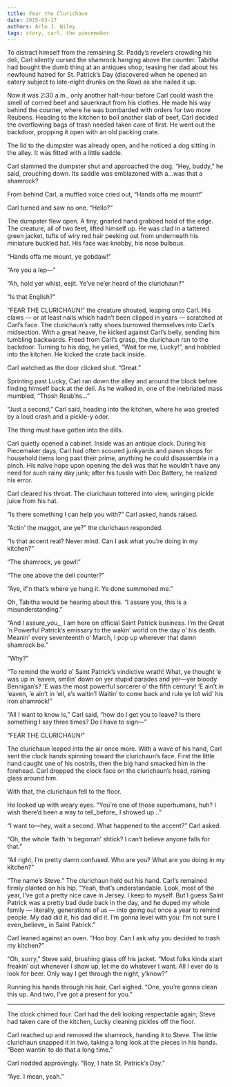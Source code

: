```yaml
---
title: Fear the Clurichaun
date: 2015-03-17
authors: Arlo J. Wiley
tags: story, carl, the piecemaker
---
```


To distract himself from the remaining St. Paddy’s revelers crowding his deli, Carl silently cursed the shamrock hanging above the counter. Tabitha had bought the dumb thing at an antiques shop, teasing her dad about his newfound hatred for St. Patrick’s Day (discovered when he opened an eatery subject to late-night drunks on the Row) as she nailed it up.

Now it was 2:30 a.m., only another half-hour before Carl could wash the smell of corned beef and sauerkraut from his clothes. He made his way behind the counter, where he was bombarded with orders for two more Reubens. Heading to the kitchen to boil another slab of beef, Carl decided the overflowing bags of trash needed taken care of first. He went out the backdoor, propping it open with an old packing crate.

The lid to the dumpster was already open, and he noticed a dog sitting in the alley. It was fitted with a little saddle.

Carl slammed the dumpster shut and approached the dog. “Hey, buddy,” he said, crouching down. Its saddle was emblazoned with a…was that a shamrock?

From behind Carl, a muffled voice cried out, “Hands offa me mount!”

Carl turned and saw no one. “Hello?”

The dumpster flew open. A tiny, gnarled hand grabbed hold of the edge. The creature, all of two feet, lifted himself up. He was clad in a tattered green jacket, tufts of wiry red hair peeking out from underneath his miniature buckled hat. His face was knobby, his nose bulbous.

“Hands offa me mount, ye gobdaw!”

“Are you a lep—”

“Ah, hold yer whist, eejit. Ye’ve ne’er heard of the clurichaun?”

“Is that English?”

“FEAR THE CLURICHAUN!” the creature shouted, leaping onto Carl. His claws — or at least nails which hadn’t been clipped in years — scratched at Carl’s face. The clurichaun’s ratty shoes burrowed themselves into Carl’s midsection. With a great heave, he kicked against Carl’s belly, sending him tumbling backwards. Freed from Carl’s grasp, the clurichaun ran to the backdoor. Turning to his dog, he yelled, “Wait for me, Lucky!”, and hobbled into the kitchen. He kicked the crate back inside.

Carl watched as the door clicked shut. “Great.”

Sprinting past Lucky, Carl ran down the alley and around the block before finding himself back at the deli. As he walked in, one of the inebriated mass mumbled, “Thosh Reub’ns…”

“Just a second,” Carl said, heading into the kitchen, where he was greeted by a loud crash and a pickle-y odor.

The thing must have gotten into the dills.

Carl quietly opened a cabinet. Inside was an antique clock. During his Piecemaker days, Carl had often scoured junkyards and pawn shops for household items long past their prime, anything he could disassemble in a pinch. His naïve hope upon opening the deli was that he wouldn’t have any need for such rainy day junk; after his tussle with Doc Battery, he realized his error.

Carl cleared his throat. The clurichaun tottered into view, wringing pickle juice from his hat.

“Is there something I can help you with?” Carl asked, hands raised.

“Actin’ the maggot, are ye?” the clurichaun responded.

“Is that accent real? Never mind. Can I ask what you’re doing in my kitchen?”

“The shamrock, ye gowl!”

“The one above the deli counter?”

“Aye, if’n that’s where ye hung it. Ye done summoned me.”

Oh, Tabitha would be hearing about this. “I assure you, this is a misunderstanding.”

“And I assure_you_, I am here on official Saint Patrick business. I’m the Great ‘n Powerful Patrick’s emissary to the wakin’ world on the day o’ his death. Meanin’ every seventeenth o’ March, I pop up wherever that damn shamrock be.”

“Why?”

“To remind the world o’ Saint Patrick’s vindictive wrath! What, ye thought ‘e was up in ‘eaven, smilin’ down on yer stupid parades and yer—yer bloody Bennigan’s? ‘E was the most powerful sorcerer o’ the fifth century! ‘E ain’t in ‘eaven, ‘e ain’t in ‘ell, e’s waitin’! Waitin’ to come back and rule ye lot wid’ his iron shamrock!”

“All I want to know is,” Carl said, “how do I get you to leave? Is there something I say three times? Do I have to sign—”

“FEAR THE CLURICHAUN!”

The clurichaun leaped into the air once more. With a wave of his hand, Carl sent the clock hands spinning toward the clurichaun’s face. First the little hand caught one of his nostrils, then the big hand smacked him in the forehead. Carl dropped the clock face on the clurichaun’s head, raining glass around him.

With that, the clurichaun fell to the floor.

He looked up with weary eyes. “You’re one of those superhumans, huh? I wish there’d been a way to tell_before_ I showed up…”

“I want to—hey, wait a second. What happened to the accent?” Carl asked.

“Oh, the whole ‘faith ‘n begorrah’ shtick? I can’t believe anyone falls for that.”

“All right, I’m pretty damn confused. Who are you? What are you doing in my kitchen?”

“The name’s Steve.” The clurichaun held out his hand. Carl’s remained firmly planted on his hip. “Yeah, that’s understandable. Look, most of the year, I’ve got a pretty nice cave in Jersey. I keep to myself. But I guess Saint Patrick was a pretty bad dude back in the day, and he duped my whole family — literally, generations of us — into going out once a year to remind people. My dad did it, his dad did it. I’m gonna level with you: I’m not sure I even_believe_ in Saint Patrick.”

Carl leaned against an oven. “Hoo boy. Can I ask why you decided to trash my kitchen?”

“Oh, sorry,” Steve said, brushing glass off his jacket. “Most folks kinda start freakin’ out whenever I show up, let me do whatever I want. All I ever do is look for beer. Only way I get through the night, y’know?”

Running his hands through his hair, Carl sighed. “One, you’re gonna clean this up. And two, I’ve got a present for you.”

* * *

The clock chimed four. Carl had the deli looking respectable again; Steve had taken care of the kitchen, Lucky cleaning pickles off the floor.

Carl reached up and removed the shamrock, handing it to Steve. The little clurichaun snapped it in two, taking a long look at the pieces in his hands. “Been wantin’ to do that a long time.”

Carl nodded approvingly. “Boy, I hate St. Patrick’s Day.”

“Aye. I mean, yeah.”
